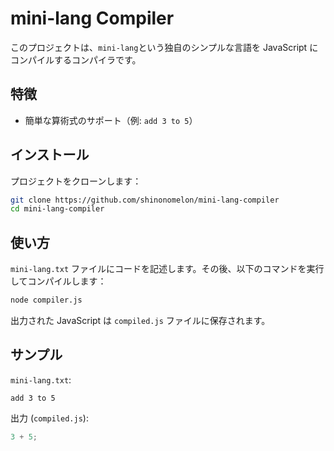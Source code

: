 # mini-lang Compiler

このプロジェクトは、`mini-lang`という独自のシンプルな言語を JavaScript にコンパイルするコンパイラです。

## 特徴

- 簡単な算術式のサポート（例: `add 3 to 5`）

## インストール

プロジェクトをクローンします：

```bash
git clone https://github.com/shinonomelon/mini-lang-compiler
cd mini-lang-compiler
```

## 使い方

`mini-lang.txt` ファイルにコードを記述します。その後、以下のコマンドを実行してコンパイルします：

```bash
node compiler.js
```

出力された JavaScript は `compiled.js` ファイルに保存されます。

## サンプル

`mini-lang.txt`:

```
add 3 to 5
```

出力 (`compiled.js`):

```javascript
3 + 5;
```
